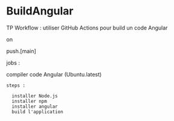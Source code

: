 # BuildAngular
TP Workflow : utiliser GitHub Actions pour build un code Angular 

on
  
  push.[main]
  
jobs : 

  compiler code Angular (Ubuntu.latest)
    
    steps :
    
      installer Node.js
      installer npm
      installer angular
      build l'application 

